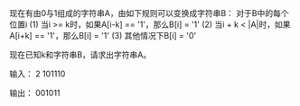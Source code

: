 现在有由0与1组成的字符串A，由如下规则可以变换成字符串B：
对于B中的每个位置i
	(1) 当i >= k时，如果A[i-k] == '1'，那么B[i] = '1'
	(2) 当i + k < |A|时，如果A[i+k] == '1'，那么B[i] = '1'
	(3) 其他情况下B[i] = '0'

现在已知k和字符串B，请求出字符串A。

输入：
2
101110

输出：
001011
